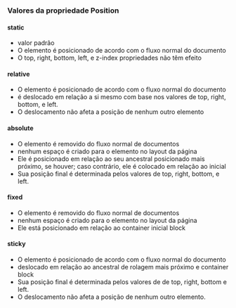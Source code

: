 ### Valores da propriedade Position

#### static

- valor padrão
- O elemento é posicionado de acordo com o fluxo normal do documento
- O top, right, bottom, left, e z-index propriedades não têm efeito

#### relative

- O elemento é posicionado de acordo com o fluxo normal do documento
- é deslocado em relação a si mesmo com base nos valores de
  top, right, bottom, e left.
- O deslocamento não afeta a posição de nenhum outro elemento

#### absolute

- O elemento é removido do fluxo normal de documentos
- nenhum espaço é criado para o elemento no layout da página
- Ele é posicionado em relação ao seu ancestral posicionado mais próximo,
  se houver; caso contrário, ele é colocado em relação ao inicial
- Sua posição final é determinada pelos valores de top, right, bottom, e left.

#### fixed

- O elemento é removido do fluxo normal de documentos
- nenhum espaço é criado para o elemento no layout da página
- Ele está posicionado em relação ao container inicial block

#### sticky

- O elemento é posicionado de acordo com o fluxo normal do documento
- deslocado em relação ao ancestral de rolagem mais próximo e container block
- Sua posição final é determinada pelos valores de de top, right, bottom e left.
- O deslocamento não afeta a posição de nenhum outro elemento.
